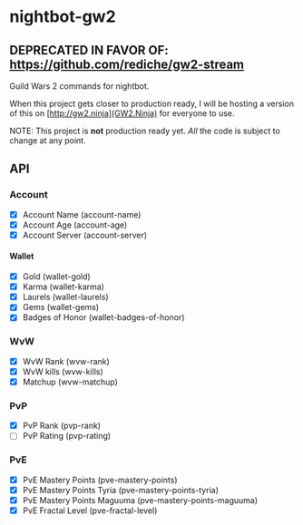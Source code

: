 # nightbot-gw2

## DEPRECATED IN FAVOR OF: https://github.com/rediche/gw2-stream

Guild Wars 2 commands for nightbot.

When this project gets closer to production ready, I will be hosting a version of this on [http://gw2.ninja](GW2.Ninja) for everyone to use.

NOTE: This project is **not** production ready yet. *All* the code is subject to change at any point. 

## API

### Account

- [x] Account Name (account-name)
- [x] Account Age (account-age)
- [x] Account Server (account-server)

#### Wallet

- [x] Gold (wallet-gold)
- [x] Karma (wallet-karma)
- [x] Laurels (wallet-laurels)
- [x] Gems (wallet-gems)
- [x] Badges of Honor (wallet-badges-of-honor)
 
### WvW
- [x] WvW Rank (wvw-rank)
- [x] WvW kills (wvw-kills)
- [x] Matchup (wvw-matchup)

### PvP
- [x] PvP Rank (pvp-rank)
- [ ] PvP Rating (pvp-rating)

### PvE
- [x] PvE Mastery Points (pve-mastery-points)
- [x] PvE Mastery Points Tyria (pve-mastery-points-tyria)
- [x] PvE Mastery Points Maguuma (pve-mastery-points-maguuma)
- [x] PvE Fractal Level (pve-fractal-level)
